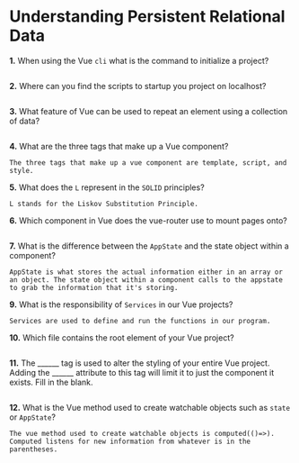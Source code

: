 # Understanding Persistent Relational Data

**1.** When using the Vue `cli` what is the command to initialize a project?
<!-- enter you answer in the space below -->
```

```
**2.** Where can you find the scripts to startup you project on localhost?
<!-- enter you answer in the space below -->
```

```
**3.** What feature of Vue can be used to repeat an element using a collection of data?
<!-- enter you answer in the space below -->
```

```
**4.** What are the three tags that make up a Vue component?
<!-- enter you answer in the space below -->
```
The three tags that make up a vue component are template, script, and style.
```
**5.** What does the `L` represent in the `SOLID` principles?
<!-- enter you answer in the space below -->
```
L stands for the Liskov Substitution Principle.
```
**6.** Which component in Vue does the vue-router use to mount pages onto?
<!-- enter you answer in the space below -->
```

```
**7.** What is the difference between the `AppState` and the state object within a component?
<!-- enter you answer in the space below -->
```
AppState is what stores the actual information either in an array or an object. The state object within a component calls to the appstate to grab the information that it's storing.
```
**9.** What is the responsibility of `Services` in our Vue projects?
<!-- enter you answer in the space below -->
```
Services are used to define and run the functions in our program. 
```
**10.** Which file contains the root element of your Vue project?
<!-- enter you answer in the space below -->
```

```
**11.** The ______ tag is used to alter the styling of your entire Vue project.  Adding the ______ attribute to this tag will limit it to just the component it exists.  Fill in the blank.
<!-- enter you answer in the space below -->
```

```
**12.** What is the Vue method used to create watchable objects such as `state` or `AppState`?
<!-- enter you answer in the space below -->
```
The vue method used to create watchable objects is computed(()=>). Computed listens for new information from whatever is in the parentheses.
```